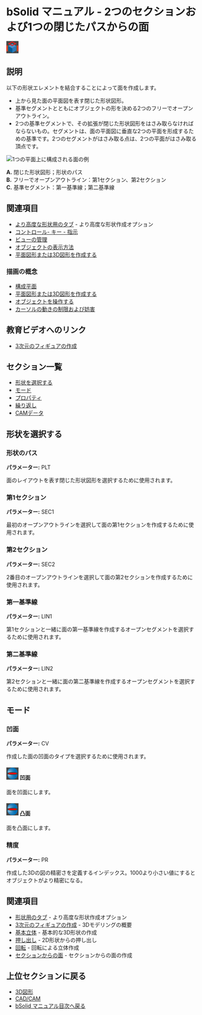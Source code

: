 # bSolid マニュアル - 2つのセクションおよび1つの閉じたパスからの面

![2つのセクションおよび1つの閉じたパスからの面アイコン](../../../FIGURE/15-icone/b15b0001/Draw_Solid_1Plant2Section.png)

## 説明

以下の形状エレメントを結合することによって面を作成します。

- 上から見た面の平面図を表す閉じた形状図形。
- 基準セグメントとともにオブジェクトの形を決める2つのフリーでオープンアウトライン。
- 2つの基準セグメントで、その拡張が閉じた形状図形をはさみ取らなければならないもの。セグメントは、面の平面図に垂直な2つの平面を形成するための基準です。2つのセグメントがはさみ取る点は、2つの平面がはさみ取る頂点です。

![1つの平面上に構成される面の例](../../../FIGURE/08/arte4-D/d08t0196.png)

**A.** 閉じた形状図形；形状のパス  
**B.** フリーでオープンアウトライン：第1セクション、第2セクション  
**C.** 基準セグメント：第一基準線；第二基準線

## 関連項目

- [より高度な形状用のタブ](../../04-Geo2D/README.md) - より高度な形状作成オプション
- [コントロール- キー - 指示](../_HTM_PARTI/H1-barreS-C.md#コントロール-キー-指示)
- [ビューの管理](../../../_USO-bSuiteComuni/Gestione-viste.md)
- [オブジェクトの表示方法](../../../_USO-bSuiteComuni/visualiz-oggetti.md)
- [平面図形または3D図形を作成する](../02-Nozioni/Dis-figure.md#平面図形または3D図形を作成する)

### 描画の概念

- [構成平面](../02-Nozioni/PianoCostr.md#構成平面)
- [平面図形または3D図形を作成する](../02-Nozioni/Dis-figure.md#平面図形または3D図形を作成する)
- [オブジェクトを操作する](../02-Nozioni/oggetti.md#オブジェクトを操作する)
- [カーソルの動きの制限および妨害](../02-Nozioni/puntatore.md#カーソルの動きの制限および妨害)

## 教育ビデオへのリンク

- [3次元のフィギュアの作成](../09-VIDEO.md)

## セクション一覧

- [形状を選択する](#形状を選択する)
- [モード](#モード)
- [プロパティ](../../04-Geo2D/README.md#プロパティ)
- [繰り返し](../../04-Geo2D/README.md#繰り返し)
- [CAMデータ](../../04-Geo2D/README.md#CAMデータ)

## 形状を選択する

### 形状のパス
**パラメーター:** PLT

面のレイアウトを表す閉じた形状図形を選択するために使用されます。

### 第1セクション
**パラメーター:** SEC1

最初のオープンアウトラインを選択して面の第1セクションを作成するために使用されます。

### 第2セクション
**パラメーター:** SEC2

2番目のオープンアウトラインを選択して面の第2セクションを作成するために使用されます。

### 第一基準線
**パラメーター:** LIN1

第1セクションと一緒に面の第一基準線を作成するオープンセグメントを選択するために使用されます。

### 第二基準線
**パラメーター:** LIN2

第2セクションと一緒に面の第二基準線を作成するオープンセグメントを選択するために使用されます。

## モード

### 凹面
**パラメーター:** CV

作成した面の凹面のタイプを選択するために使用されます。

#### ![凹面](../../../FIGURE/15-icone/b15b0001/Draw_Solid_Concave.png) 凹面

面を凹面にします。

#### ![凸面](../../../FIGURE/15-icone/b15b0001/Draw_Solid_Concave.png) 凸面

面を凸面にします。

### 精度
**パラメーター:** PR

作成した3Dの図の精密さを定義するインデックス。1000より小さい値にするとオブジェクトがより精密になる。

## 関連項目

- [形状用のタブ](../../04-Geo2D/README.md) - より高度な形状作成オプション
- [3次元のフィギュアの作成](../README.md) - 3Dモデリングの概要
- [基本立体](./02-06-01_solid_primitives.md) - 基本的な3D形状の作成
- [押し出し](./02-06-02_extrusion.md) - 2D形状からの押し出し
- [回転](./02-06-03_revolution.md) - 回転による立体作成
- [セクションからの面](./02-06-05_loft.md) - セクションからの面の作成

## 上位セクションに戻る

- [3D図形](./README.md)
- [CAD/CAM](../README.md)
- [bSolid マニュアル目次へ戻る](../../README.md) 
